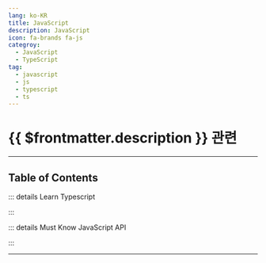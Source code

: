 ```yaml
---
lang: ko-KR
title: JavaScript
description: JavaScript
icon: fa-brands fa-js
categroy:
  - JavaScript
  - TypeScript
tag:
  - javascript
  - js
  - typescript
  - ts  
---
```


# {{ $frontmatter.description }} 관련


<ShieldsGroup logos="youtube,nodedotjs,nextdotjs,vuedotjs,react,reactrouter,reactquery"/>

---

## Table of Contents

::: details Learn Typescript

<ToCLocal basePath="/js/learn-ts" />

:::

::: details Must Know JavaScript API

<ToCLocal basePath="/js/must-know-javascript-api" />

:::

---

<TagLinks />